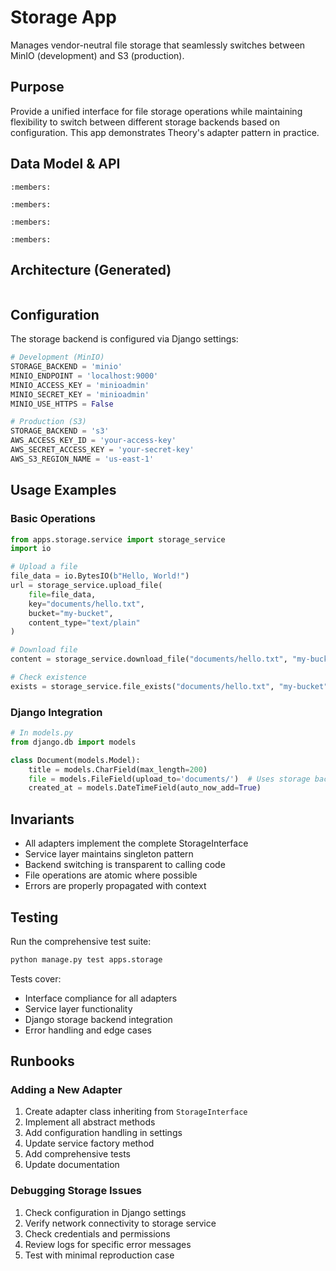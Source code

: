 # Storage App

Manages vendor-neutral file storage that seamlessly switches between MinIO (development) and S3 (production).

## Purpose

Provide a unified interface for file storage operations while maintaining flexibility to switch between different storage backends based on configuration. This app demonstrates Theory's adapter pattern in practice.

## Data Model & API

```{automodule} apps.storage.interfaces
:members:
```

```{automodule} apps.storage.service
:members:
```

```{automodule} apps.storage.adapters
:members:
```

```{automodule} apps.storage.backends
:members:
```

## Architecture (Generated)

```{include} ../../_generated/storage_api.md
```

## Configuration

The storage backend is configured via Django settings:

```python
# Development (MinIO)
STORAGE_BACKEND = 'minio'
MINIO_ENDPOINT = 'localhost:9000'
MINIO_ACCESS_KEY = 'minioadmin'
MINIO_SECRET_KEY = 'minioadmin'
MINIO_USE_HTTPS = False

# Production (S3)  
STORAGE_BACKEND = 's3'
AWS_ACCESS_KEY_ID = 'your-access-key'
AWS_SECRET_ACCESS_KEY = 'your-secret-key'
AWS_S3_REGION_NAME = 'us-east-1'
```

## Usage Examples

### Basic Operations

```python
from apps.storage.service import storage_service
import io

# Upload a file
file_data = io.BytesIO(b"Hello, World!")
url = storage_service.upload_file(
    file=file_data,
    key="documents/hello.txt",
    bucket="my-bucket",
    content_type="text/plain"
)

# Download file  
content = storage_service.download_file("documents/hello.txt", "my-bucket")

# Check existence
exists = storage_service.file_exists("documents/hello.txt", "my-bucket")
```

### Django Integration

```python
# In models.py
from django.db import models

class Document(models.Model):
    title = models.CharField(max_length=200)
    file = models.FileField(upload_to='documents/')  # Uses storage backend
    created_at = models.DateTimeField(auto_now_add=True)
```

## Invariants

- All adapters implement the complete StorageInterface
- Service layer maintains singleton pattern  
- Backend switching is transparent to calling code
- File operations are atomic where possible
- Errors are properly propagated with context

## Testing

Run the comprehensive test suite:
```bash
python manage.py test apps.storage
```

Tests cover:
- Interface compliance for all adapters
- Service layer functionality
- Django storage backend integration  
- Error handling and edge cases

## Runbooks

### Adding a New Adapter

1. Create adapter class inheriting from `StorageInterface`
2. Implement all abstract methods
3. Add configuration handling in settings
4. Update service factory method
5. Add comprehensive tests
6. Update documentation

### Debugging Storage Issues

1. Check configuration in Django settings
2. Verify network connectivity to storage service
3. Check credentials and permissions
4. Review logs for specific error messages
5. Test with minimal reproduction case